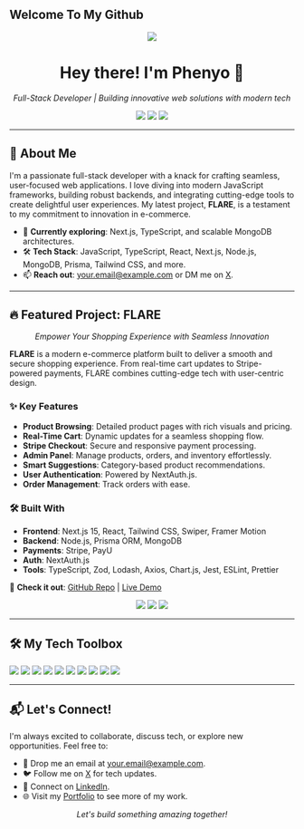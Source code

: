 ## Welcome To My Github
<p align="center">
<img src="https://phenyodesigns.netlify.app/Header.png">
</p>

<h1 align="center">Hey there! I'm Phenyo 👋</h1>

<p align="center">
  <i>Full-Stack Developer | Building innovative web solutions with modern tech</i>
</p>

<p align="center">
  <a href="https://www.linkedin.com/in/your-linkedin"><img src="https://img.shields.io/badge/LinkedIn-0077B5?logo=linkedin&style=flat-square" /></a>
  <a href="https://x.com/your-username"><img src="https://img.shields.io/badge/X-000000?logo=x&style=flat-square" /></a>
  <a href="https://your-portfolio.com"><img src="https://img.shields.io/badge/Portfolio-FF5733?logo=internet-explorer&style=flat-square" /></a>
</p>

---

## 🚀 About Me

I'm a passionate full-stack developer with a knack for crafting seamless, user-focused web applications. I love diving into modern JavaScript frameworks, building robust backends, and integrating cutting-edge tools to create delightful user experiences. My latest project, **FLARE**, is a testament to my commitment to innovation in e-commerce.

- 🌟 **Currently exploring**: Next.js, TypeScript, and scalable MongoDB architectures.
- 🛠️ **Tech Stack**: JavaScript, TypeScript, React, Next.js, Node.js, MongoDB, Prisma, Tailwind CSS, and more.
- 📫 **Reach out**: [your.email@example.com](mailto:your.email@example.com) or DM me on [X](https://x.com/your-username).

---

## 🔥 Featured Project: FLARE

<p align="center">
  <i>Empower Your Shopping Experience with Seamless Innovation</i>
</p>

**FLARE** is a modern e-commerce platform built to deliver a smooth and secure shopping experience. From real-time cart updates to Stripe-powered payments, FLARE combines cutting-edge tech with user-centric design.

### ✨ Key Features
- **Product Browsing**: Detailed product pages with rich visuals and pricing.
- **Real-Time Cart**: Dynamic updates for a seamless shopping flow.
- **Stripe Checkout**: Secure and responsive payment processing.
- **Admin Panel**: Manage products, orders, and inventory effortlessly.
- **Smart Suggestions**: Category-based product recommendations.
- **User Authentication**: Powered by NextAuth.js.
- **Order Management**: Track orders with ease.

### 🛠️ Built With
- **Frontend**: Next.js 15, React, Tailwind CSS, Swiper, Framer Motion
- **Backend**: Node.js, Prisma ORM, MongoDB
- **Payments**: Stripe, PayU
- **Auth**: NextAuth.js
- **Tools**: TypeScript, Zod, Lodash, Axios, Chart.js, Jest, ESLint, Prettier

🔗 **Check it out**: [GitHub Repo](https://github.com/your-username/flare) | [Live Demo](https://your-live-demo.com)

<p align="center">
  <img src="https://img.shields.io/badge/last%20commit-june-2ea44f?style=flat-square" />
  <img src="https://img.shields.io/badge/typescript-85%25-blue?style=flat-square" />
  <img src="https://img.shields.io/badge/languages-4-lightgrey?style=flat-square" />
</p>

---

## 🛠️ My Tech Toolbox

<p>
  <img src="https://img.shields.io/badge/JavaScript-yellow?logo=javascript&style=for-the-badge" />
  <img src="https://img.shields.io/badge/TypeScript-3178C6?logo=typescript&style=for-the-badge" />
  <img src="https://img.shields.io/badge/React-61DAFB?logo=react&style=for-the-badge" />
  <img src="https://img.shields.io/badge/Next.js-000000?logo=nextdotjs&style=for-the-badge" />
  <img src="https://img.shields.io/badge/Node.js-339933?logo=nodedotjs&style=for-the-badge" />
  <img src="https://img.shields.io/badge/MongoDB-47A248?logo=mongodb&style=for-the-badge" />
  <img src="https://img.shields.io/badge/Tailwind_CSS-38B2AC?logo=tailwind-css&style=for-the-badge" />
  <img src="https://img.shields.io/badge/Prisma-2D3748?logo=prisma&style=for-the-badge" />
  <img src="https://img.shields.io/badge/Stripe-635BFF?logo=stripe&style=for-the-badge" />
  <img src="https://img.shields.io/badge/Jest-C21325?logo=jest&style=for-the-badge" />
</p>

---

## 📬 Let's Connect!

I'm always excited to collaborate, discuss tech, or explore new opportunities. Feel free to:

- 📩 Drop me an email at [your.email@example.com](mailto:your.email@example.com).
- 🐦 Follow me on [X](https://x.com/your-username) for tech updates.
- 💼 Connect on [LinkedIn](https://www.linkedin.com/in/your-linkedin).
- 🌐 Visit my [Portfolio](https://your-portfolio.com) to see more of my work.

<p align="center">
  <i>Let's build something amazing together!</i>
</p>

